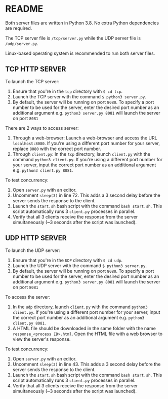 # README
Both server files are written in Python 3.8. No extra Python dependencies are required. 

The TCP server file is `/tcp/server.py` while the UDP server file is `/udp/server.py`.

Linux-based operating system is recommended to run both server files. 

## TCP HTTP SERVER
To launch the TCP server:
1. Ensure that you're in the `tcp` directory with `$ cd tcp`.
2. Launch the TCP server with the command `$ python3 server.py`.
3. By default, the server will be running on port `8080`. To specify a port number to be used for the server, enter the desired port number as an additional argument e.g. `python3 server.py 8081` will launch the server on port `8081`

There are 2 ways to access server:
1. Through a web-browser: Launch a web-browser and access the URL `localhost:8080`. If you're using a different port number for your server, replace `8080` with the correct port number. 
2. Through `client.py`: In the `tcp` directory, launch `client.py` with the command `python3 client.py`. If you're using a different port number for your server, input the correct port number as an additional argument e.g. `python3 client.py 8081`.

To test concurrency:
1. Open `server.py` with an editor. 
2. Uncomment `sleep(3)` in line 72. This adds a 3 second delay before the server sends the response to the client.
3. Launch the `start.sh` bash script with the command `bash start.sh`. This script automatically runs 3 `client.py` processes in parallel. 
4. Verify that all 3 clients receive the response from the server simultaneously (~3 seconds after the script was launched). 

## UDP HTTP SERVER
To launch the UDP server:
1. Ensure that you're in the `UDP` directory with `$ cd udp`.
2. Launch the UDP server with the command `$ python3 server.py`.
3. By default, the server will be running on port `8080`. To specify a port number to be used for the server, enter the desired port number as an additional argument e.g. `python3 server.py 8081` will launch the server on port `8081`

To access the server:
1. In the `udp` directory, launch `client.py` with the command `python3 client.py`. If you're using a different port number for your server, input the correct port number as an additional argument e.g. `python3 client.py 8081`.
2. A HTML file should be downloaded in the same folder with the name `response_<process ID>.html`. Open the HTML file with a web browser to view the server's response. 

To test concurrency:
1. Open `server.py` with an editor. 
2. Uncomment `sleep(3)` in line 43. This adds a 3 second delay before the server sends the response to the client.
3. Launch the `start.sh` bash script with the command `bash start.sh`. This script automatically runs 3 `client.py` processes in parallel. 
4. Verify that all 3 clients receive the response from the server simultaneously (~3 seconds after the script was launched). 